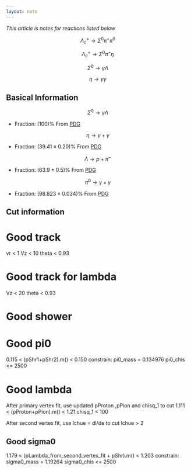 ```yaml
---
layout: note
---
```


*This article is notes for reactions listed below*

$$ \Lambda_c^+ \rightarrow \Sigma^0 \pi^+ \pi^0$$

$$ \Lambda_c^+ \rightarrow \Sigma^0 \pi^+ \eta $$

$$\Sigma^0 \rightarrow \gamma \Lambda$$

$$\eta \rightarrow \gamma \gamma$$

## Basical Information

$$\Sigma^0 \rightarrow \gamma \Lambda$$
* Fraction: $(100)\%$ From [PDG](http://pdglive.lbl.gov/Particle.action?init=0&node=S021&home=BXXX025)


$$\eta \rightarrow \gamma + \gamma$$
* Fraction: $(39.41 \pm 0.20)\%$ From [PDG](http://pdglive.lbl.gov/Particle.action?init=0&node=S014&home=MXXX005#decayclump_N)


$$\Lambda \rightarrow p + \pi^-$$
* Fraction: $(63.9 \pm 0.5)\%$ From [PDG](http://pdglive.lbl.gov/Particle.action?init=0&node=S018&home=BXXX020)


$$\pi^0 \rightarrow \gamma + \gamma$$
* Fraction: $(98.823 \pm 0.034)\%$ From [PDG](http://pdglive.lbl.gov/Particle.action?init=0&node=S009&home=MXXX005)

## Cut information
# Good track
vr < 1  Vz < 10  theta < 0.93

# Good track for lambda
Vz < 20 theta < 0.93


# Good shower


# Good pi0
0.115 < (pShr1+pShr2).m() < 0.150
constrain: pi0_mass = 0.134976
pi0_chis <= 2500


# Good lambda
After primary vertex fit, use updated pProton ,pPion and chisq_1 to cut
1.111 < (pProton+pPion).m() < 1.21
chisq_1 < 100

After second vertex fit, use lchue = dl/de to cut
lchue > 2


## Good sigma0
1.179 < (pLambda_from_second_vertex_fit + pShr).m() < 1.203
constrain: sigma0_mass = 1.19264
sigma0_chis <= 2500


